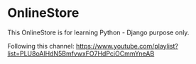 # OnlineStore

This OnlineStore is for learning Python - Django purpose only.

Following this channel: https://www.youtube.com/playlist?list=PLU8oAlHdN5BmfvwxFO7HdPciOCmmYneAB
